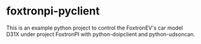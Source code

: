 # foxtronpi-pyclient

This is an example python project to control the FoxtronEV's car model D31X under project FoxtronPI with python-doipclient and python-udsoncan.
